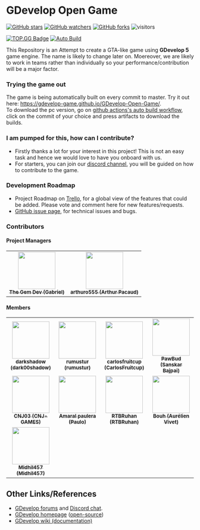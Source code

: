 # GDevelop Open Game  
[![GitHub stars](https://img.shields.io/github/stars/GDevelop-game/GDevelop-Open-Game.svg?style=social&label=Stars)](https://github.com/Gdevelop-game/GDevelop-Open-Game/) 
[![GitHub watchers](https://img.shields.io/github/watchers/GDevelop-game/GDevelop-Open-Game.svg?style=social&label=watch)](https://github.com/Gdevelop-game/GDevelop-Open-Game/) 
[![GitHub forks](https://img.shields.io/github/forks/GDevelop-game/GDevelop-Open-Game.svg?style=social&label=forks)](https://github.com/Gdevelop-game/GDevelop-Open-Game/) 
![visitors](https://visitor-badge.laobi.icu/badge?page_id=GDevelop-game.GDevelop-Open-Game)



[![TOP.GG Badge](https://discord.com/api/guilds/723151718283477042/widget.png?style=shield)](https://discord.gg/PVET9HJ) 
[![Auto Build](https://github.com/Gdevelop-game/GDevelop-Open-Game/workflows/Auto%20Build/badge.svg)  ](https://gdevelop-game.github.io/GDevelop-Open-Game/) 

This Repository is an Attempt to create a GTA-like game using **GDevelop 5** game engine. The name is likely to change later on. Moereover,
we are likely to work in teams rather than individually so your performance/contribution will be a major factor.

### Trying the game out

The game is being automatically built on every commit to master. Try it out here: https://gdevelop-game.github.io/GDevelop-Open-Game/.  
To download the pc version, go on [github actions's auto build workflow](https://github.com/Gdevelop-game/GDevelop-Open-Game/actions?query=workflow%3A%22Auto+Build%22), click on the commit of your choice and press artifacts to download the builds.

### I am pumped for this, how can I contribute?

* Firstly thanks a lot for your interest in this project! This is not an easy task and hence we would love to have you onboard with us.
* For starters, you can join our [discord channel](https://discord.gg/PVET9HJ), you will be guided on how to contribute to the game.

### Development Roadmap

* Project Roadmap on [Trello](https://trello.com/invite/b/sdQnetbP/24b4ed2522985c241bf71061f5091693/gdevelop-community-game), for a global view of the features that could be added. Please vote and comment here for new features/requests.
* [GitHub issue page](https://github.com/Gdevelop-game/GDevelop-Open-Game/issues), for technical issues and bugs.

### Contributors
#### Project Managers
<table>
    <td align="center"><a href="#"><img src="https://avatars0.githubusercontent.com/u/53819287?s=460&u=2fa9fe44f3d2301c7887c4613cc0da4e928f3b31&v=4" width="100px;" alt=""/><br /><sub><b>The Gem Dev (Gabriel)</b></sub></a><br /></a></td>
    <td align="center"><a href="#"><img src="https://avatars2.githubusercontent.com/u/19349038?s=460&u=880d1e464bd58c232689cc912465b6fafecbdb1e&v=4" width="100px;" alt=""/><br /><sub><b>arthuro555 (Arthur Pacaud)</b></sub></a><br /></a></td>
    
</table>

#### Members

<table>
  <tr>
    <td align="center"><a href="#"><img src="https://avatars1.githubusercontent.com/u/45771918?s=60&v=4" width="100px;" alt=""/><br /><sub><b>darkshadow (dark00shadow)</b></sub></a><br /></a></td>
    <td align="center"><a href="#"><img src="https://avatars2.githubusercontent.com/u/67800180?s=60&v=4" width="100px;" alt=""/><br /><sub><b>rumustur (rumustur)</b></sub></a><br /></a></td>
    <td align="center"><a href="#"><img src="https://avatars3.githubusercontent.com/u/40542088?s=60&v=4" width="100px;" alt=""/><br /><sub><b>carlosfruitcup (CarlosFruitcup)</b></sub></a><br /></a></td>
    <td align="center"><a href="#"><img src="https://avatars1.githubusercontent.com/u/48093317?s=60&v=4" width="100px;" alt=""/><br /><sub><b>PawBud (Sanskar Bajpai)</b></sub></a><br /></a></td>
    <tr/>
    <tr>
    <td align="center"><a href="#"><img src="https://avatars1.githubusercontent.com/u/63917465?s=60&v=4" width="100px;" alt=""/><br /><sub><b>CNJ03 (CNJ-GAMES)</b></sub></a><br /></a></td>
    <td align="center"><a href="#"><img src="https://avatars3.githubusercontent.com/u/2051955?s=60&v=4" width="100px;" alt=""/><br /><sub><b> Amaral paulera (Paulo)</b></sub></a><br /></a></td>
    <td align="center"><a href="#"><img src="https://avatars0.githubusercontent.com/u/50866504?s=60&v=4" width="100px;" alt=""/><br /><sub><b>RTBRuhan (RTBRuhan)</b></sub></a><br /></a></td>
    <td align="center"><a href="#"><img src="https://avatars3.githubusercontent.com/u/1670670?s=60&v=4" width="100px;" alt=""/><br /><sub><b> Bouh (Aurélien Vivet)</b></sub></a><br /></a></td>
    <tr/>
    <tr>
    <td align="center"><a href="#"><img src="https://avatars2.githubusercontent.com/u/73597906?s=60&v=4" width="100px;" alt=""/><br /><sub><b>Midhil457 (Midhil457)</b></sub></a><br /></a></td>
    
</table>

## Other Links/References

* [GDevelop forums](https://forum.gdevelop-app.com) and [Discord chat](https://discord.gg/rjdYHvj).
* [GDevelop homepage](https://gdevelop-app.com) ([open-source](https://github.com/4ian/GDevelop-website))
* [GDevelop wiki (documentation)](http://wiki.compilgames.net/doku.php/gdevelop5/start)
